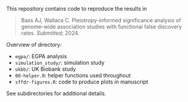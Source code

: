 This repository contains code to reproduce the results in

> Bass AJ, Wallace C. Pleiotropy-informed significance analysis of genome-wide association studies with functional false discovery rates. *Submitted*; 2024.

Overview of directory:

- `egpa/`: EGPA analysis
- `simulation_study/`: simulation study
- `ukbb/`: UK Biobank study
- `00-helper.R`: helper functions used throughout
- `sffdr-figures.R`: code to produce plots in manuscript

See subdirectories for additional details.
